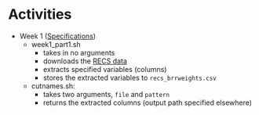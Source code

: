# Activities  

* Week 1 ([Specifications](https://github.com/jbhender/Stats506_F20/tree/master/activities/week1))
  * week1_part1.sh
    * takes in no arguments
    * downloads the [RECS data](https://www.eia.gov/consumption/residential/data/2015/index.php?view=microdata)
    * extracts specified variables (columns)
    * stores the extracted variables to `recs_brrweights.csv`
  * cutnames.sh: 
    * takes two arguments, `file` and `pattern`
    * returns the extracted columns (output path specified elsewhere)
